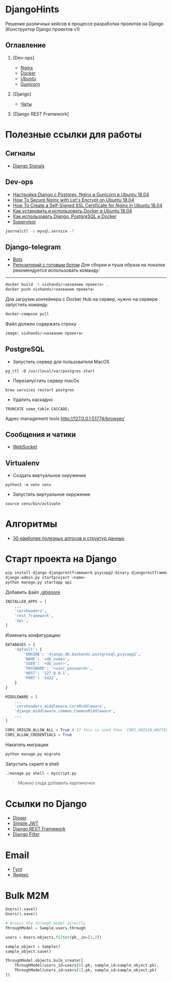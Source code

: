 # DjangoHints
Решение различных кейсов в процессе разработки проектов на Django (Конструктор Django проектов v1)

## Оглавление
1. [Dev-ops]
   + [Nginx](nginx.md)
   + [Docker](docker.md)
   + [Ubuntu](ubuntu.md)
   + [Gunicorn](gunicorn.md)
  
2. [Django]
    + [Чаты](chats.md)
3. [Django REST Framework]
# Полезные ссылки для работы
## Сигналы
+ [Django Signals](https://simpleisbetterthancomplex.com/tutorial/2016/07/28/how-to-create-django-signals.html)
## Dev-ops
+ [Настройка Django с Postgres, Nginx и Gunicorn в Ubuntu 18.04](https://www.digitalocean.com/community/tutorials/how-to-set-up-django-with-postgres-nginx-and-gunicorn-on-ubuntu-18-04-ru)
+ [How To Secure Nginx with Let's Encrypt on Ubuntu 18.04](https://www.digitalocean.com/community/tutorials/how-to-secure-nginx-with-let-s-encrypt-on-ubuntu-18-04)
+ [How To Create a Self-Signed SSL Certificate for Nginx in Ubuntu 18.04](https://www.digitalocean.com/community/tutorials/how-to-create-a-self-signed-ssl-certificate-for-nginx-in-ubuntu-18-04)
+ [Как установить и использовать Docker в Ubuntu 18.04](https://www.digitalocean.com/community/tutorials/docker-ubuntu-18-04-1-ru)
+ [Как использовать Django, PostgreSQL и Docker](https://webdevblog.ru/kak-ispolzovat-django-postgresql-i-docker/)
+ [Supervisor](https://ruhighload.com/Запуск+процессов+в+supervisor)
```bash
journalctl -u mysql.service -f
```
## Django-telegram
+ [Bots](https://qna.habr.com/q/736377)
+ [Репозиторий с готовым ботом](https://github.com/adilkhash/planetpython_telegrambot)
Для сборки и пуша образа на локалке рекомендуется использовать команду:
-----
```bash
docker build -t sixhands/<название проекта> .
docker push sixhands/<название проекта>
```

Дла загрузки контейнера с Docker Hub на сервер, нужно на сервере запустить команду.
```bash
docker-compose pull
```
Файл должен содержать строку
```bash
image: sixhands/<название проекта>
```

## PostgreSQL
+ Запустить сервер для пользователя MacOS

```
pg_ctl -D /usr/local/var/postgres start
```
+ Перезапустить сервер macOs
```
brew services restart postgres
```
+ Удалить каскадно
```
TRUNCATE some_table CASCADE;
```
Адрес management tools http://127.0.0.1:51774/browser/

## Сообщения и чатики
+ [WebSocket](https://prognote.ru/web-dev/beck-end/how-to-make-a-chat-in-python-django/)

## Virtualenv
+ Создать виртуальное окружение

```
python3 -m venv venv
```

+ Запустить виртуальное окружение

```
source venv/bin/activate
```
# Алгоритмы
+ [30 наиболее полезных алгосов и структур данных](https://dev.to/iuliagroza/complete-introduction-to-the-30-most-essential-data-structures-algorithms-43kd)

# Старт проекта на Django
```bash
pip install django djangorestframework psycopg2-binary djangorestframework-simplejwt django-cors-headers
django-admin.py startproject <name>
python manage.py startapp api
```
Добавить файл [.gitignore](https://gist.github.com/santoshpurbey/6f982faf1eacdac153ffd86a3a694239)
```python
INSTALLED_APPS = [
    ...
    'corsheaders',
    'rest_framework',
    'api',
]
```
Изменить конфигурацию 
```python
DATABASES = {
    'default': {
        'ENGINE': 'django.db.backends.postgresql_psycopg2',
        'NAME': '<db_name>',
        'USER': '<db_user>',
        'PASSWORD': '<user_password>',
        'HOST': '127.0.0.1',
        'PORT': '5432',
    }
}
```
```python
MIDDLEWARE = [
    ...
    'corsheaders.middleware.CorsMiddleware',
    'django.middleware.common.CommonMiddleware',
    ...
]
```
```python
CORS_ORIGIN_ALLOW_ALL = True # If this is used then `CORS_ORIGIN_WHITELIST` will not have any effect
CORS_ALLOW_CREDENTIALS = True
```
Накатить миграции
```python
python manage.py migrate
```
Запустить скрипт в shell
```python
./manage.py shell < myscript.py
```
> Можно сюда добавить картиночки
# Ссылки по Django
+ [Djoser](https://djoser.readthedocs.io/en/latest/introduction.html)
+ [Simple JWT](https://django-rest-framework-simplejwt.readthedocs.io/en/latest/getting_started.html)
+ [Django REST Framework](https://www.django-rest-framework.org)
+ [Django Filter](https://django-filter.readthedocs.io/en/master/guide/usage.html)

# Email
+ [Гугл](https://www.hostinger.ru/rukovodstva/kak-ispolzovat-smtp-server)
+ [Яндекс](https://netpoint-dc.com/blog/nastroika-pochti-dlya-raboti-cherez-smtp-yandex/)

# Bulk M2M
```python
Users().save()
Users().save()

# Access the through model directly
ThroughModel = Sample.users.through

users = Users.objects.filter(pk__in=[1,2])

sample_object = Sample()
sample_object.save()

ThroughModel.objects.bulk_create([
    ThroughModel(users_id=users[0].pk, sample_id=sample_object.pk),
    ThroughModel(users_id=users[1].pk, sample_id=sample_object.pk)
])
```

